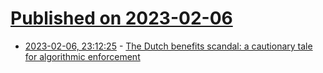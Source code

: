 # [Published on 2023-02-06](index.md)

* [2023-02-06, 23:12:25](https://news.ycombinator.com/item?id=34685912) - [The Dutch benefits scandal: a cautionary tale for algorithmic enforcement](https://eulawenforcement.com/?p=7941)
